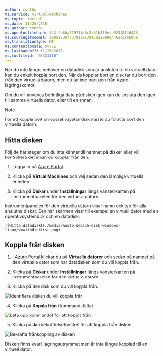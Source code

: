 ```yaml
---
author: cynthn
ms.service: virtual-machines
ms.topic: include
ms.date: 11/25/2018
ms.author: cynthn
ms.openlocfilehash: 343ffb8daf19711d6c2a61b819ece92448146446
ms.sourcegitcommit: a08d1236f737915817815da299984461cc2ab07e
ms.translationtype: MT
ms.contentlocale: sv-SE
ms.lasthandoff: 11/26/2018
ms.locfileid: "52331510"
---
```

När du inte längre behöver en datadisk som är ansluten till en virtuell dator kan du enkelt koppla bort den. När du kopplar bort en disk tar du bort den från den virtuella datorn, men du tar inte bort den från Azure-lagringskontot.

Om du vill använda befintliga data på disken igen kan du ansluta den igen till samma virtuella dator, eller till en annan.  

> [!NOTE]
> För att koppla bort en operativsystemdisk måste du först ta bort den virtuella datorn.
>

## <a name="find-the-disk"></a>Hitta disken
Följ de här stegen om du inte känner till namnet på disken eller vill kontrollera det innan du kopplar från den.

1. Logga in på [Azure Portal](https://portal.azure.com).

2. Klicka på **Virtual Machines** och välj sedan den lämpliga virtuella enheten.

3. Klicka på **Diskar** under **Inställningar** längs vänsterkanten på instrumentpanelen för den virtuella datorn.

 Instrumentpanelen för den virtuella datorn visar namn och typ för alla anslutna diskar. Den här skärmen visar till exempel en virtuell dator med en operativsystemdisk och en datadisk:

    ![Hitta datadisk](./media/howto-detach-disk-windows-linux/vmwithdisklist.png)

## <a name="detach-the-disk"></a>Koppla från disken
1. I Azure Portal klickar du på **Virtuella datorer** och sedan på namnet på den virtuella dator som har datadisken som du vill koppla från.

2. Klicka på **Diskar** under **Inställningar** längs vänsterkanten på instrumentpanelen för den virtuella datorn.

3. Klicka på den disk som du vill koppla från.

  ![Identifiera disken du vill koppla från](./media/howto-detach-disk-windows-linux/disklist.png)

4. Klicka på **Koppla från** i kommandofältet.

  ![Leta upp kommandot för att koppla från](./media/howto-detach-disk-windows-linux/diskdetachcommand.png)

5. Klicka på **Ja** i bekräftelsefönstret för att koppla från disken.

  ![Bekräfta frånkoppling av disken](./media/howto-detach-disk-windows-linux/confirmdetach.png)

Disken finns kvar i lagringsutrymmet men är inte längre kopplad till en virtuell dator.
